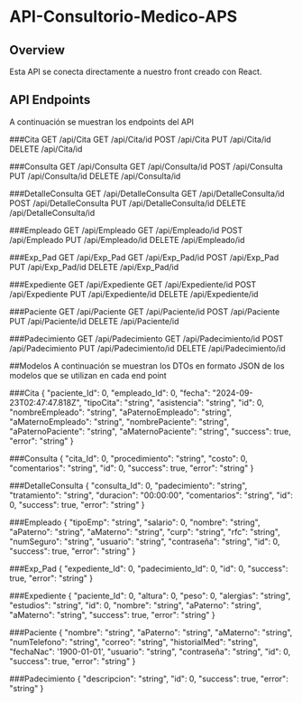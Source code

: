 # API-Consultorio-Medico-APS

## Overview
Esta API se conecta directamente a nuestro front creado con React.

## API Endpoints
A continuación se muestran los endpoints del API

###Cita
  GET /api/Cita
  GET /api/Cita/id
  POST /api/Cita
  PUT /api/Cita/id
  DELETE /api/Cita/id

###Consulta
  GET /api/Consulta
  GET /api/Consulta/id
  POST /api/Consulta
  PUT /api/Consulta/id
  DELETE /api/Consulta/id

###DetalleConsulta
  GET /api/DetalleConsulta
  GET /api/DetalleConsulta/id
  POST /api/DetalleConsulta
  PUT /api/DetalleConsulta/id
  DELETE /api/DetalleConsulta/id
  
###Empleado
  GET /api/Empleado
  GET /api/Empleado/id
  POST /api/Empleado
  PUT /api/Empleado/id
  DELETE /api/Empleado/id

###Exp_Pad
  GET /api/Exp_Pad
  GET /api/Exp_Pad/id
  POST /api/Exp_Pad
  PUT /api/Exp_Pad/id
  DELETE /api/Exp_Pad/id

###Expediente
  GET /api/Expediente
  GET /api/Expediente/id
  POST /api/Expediente
  PUT /api/Expediente/id
  DELETE /api/Expediente/id

###Paciente
  GET /api/Paciente
  GET /api/Paciente/id
  POST /api/Paciente
  PUT /api/Paciente/id
  DELETE /api/Paciente/id

###Padecimiento
  GET /api/Padecimiento
  GET /api/Padecimiento/id
  POST /api/Padecimiento
  PUT /api/Padecimiento/id
  DELETE /api/Padecimiento/id

##Modelos
A continuación se muestran los DTOs en formato JSON de los modelos que se utilizan en cada end point 

###Cita
{
    "paciente_Id": 0,
    "empleado_Id": 0,
    "fecha": "2024-09-23T02:47:47.818Z",
    "tipoCita": "string",
    "asistencia": "string",
    "id": 0,
    "nombreEmpleado": "string",
    "aPaternoEmpleado": "string",
    "aMaternoEmpleado": "string",
    "nombrePaciente": "string",
    "aPaternoPaciente": "string",
    "aMaternoPaciente": "string",
    "success": true,
    "error": "string"
}
  
###Consulta
{
    "cita_Id": 0,
    "procedimiento": "string",
    "costo": 0,
    "comentarios": "string",
    "id": 0,
    "success": true,
    "error": "string"
}

###DetalleConsulta
{
    "consulta_Id": 0,
    "padecimiento": "string",
    "tratamiento": "string",
    "duracion": "00:00:00",
    "comentarios": "string",
    "id": 0,
    "success": true,
    "error": "string"
}
  
###Empleado
{
    "tipoEmp": "string",
    "salario": 0,
    "nombre": "string",
    "aPaterno": "string",
    "aMaterno": "string",
    "curp": "string",
    "rfc": "string",
    "numSeguro": "string",
    "usuario": "string",
    "contraseña": "string",
    "id": 0,
    "success": true,
    "error": "string"
}

###Exp_Pad
{
    "expediente_Id": 0,
    "padecimiento_Id": 0,
    "id": 0,
    "success": true,
    "error": "string"
}

###Expediente
{
    "paciente_Id": 0,
    "altura": 0,
    "peso": 0,
    "alergias": "string",
    "estudios": "string",
    "id": 0,
    "nombre": "string",
    "aPaterno": "string",
    "aMaterno": "string",
    "success": true,
    "error": "string"
}
  
###Paciente
{
    "nombre": "string",
    "aPaterno": "string",
    "aMaterno": "string",
    "numTelefono": "string",
    "correo": "string",
    "historialMed": "string",
    "fechaNac": '1900-01-01',
    "usuario": "string",
    "contraseña": "string",
    "id": 0,
    "success": true,
    "error": "string"
}

###Padecimiento
{
    "descripcion": "string",
    "id": 0,
    "success": true,
    "error": "string"
}
